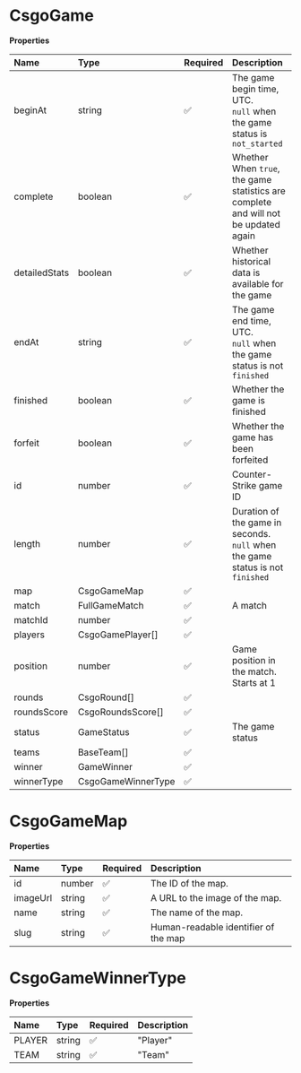 # CsgoGame

**Properties**

| Name          | Type               | Required | Description                                                                         |
| :------------ | :----------------- | :------- | :---------------------------------------------------------------------------------- |
| beginAt       | string             | ✅       | The game begin time, UTC. <br/>`null` when the game status is `not_started`         |
| complete      | boolean            | ✅       | Whether When `true`, the game statistics are complete and will not be updated again |
| detailedStats | boolean            | ✅       | Whether historical data is available for the game                                   |
| endAt         | string             | ✅       | The game end time, UTC. <br/>`null` when the game status is not `finished`          |
| finished      | boolean            | ✅       | Whether the game is finished                                                        |
| forfeit       | boolean            | ✅       | Whether the game has been forfeited                                                 |
| id            | number             | ✅       | Counter-Strike game ID                                                              |
| length        | number             | ✅       | Duration of the game in seconds. <br/>`null` when the game status is not `finished` |
| map           | CsgoGameMap        | ✅       |                                                                                     |
| match         | FullGameMatch      | ✅       | A match                                                                             |
| matchId       | number             | ✅       |                                                                                     |
| players       | CsgoGamePlayer[]   | ✅       |                                                                                     |
| position      | number             | ✅       | Game position in the match. Starts at 1                                             |
| rounds        | CsgoRound[]        | ✅       |                                                                                     |
| roundsScore   | CsgoRoundsScore[]  | ✅       |                                                                                     |
| status        | GameStatus         | ✅       | The game status                                                                     |
| teams         | BaseTeam[]         | ✅       |                                                                                     |
| winner        | GameWinner         | ✅       |                                                                                     |
| winnerType    | CsgoGameWinnerType | ✅       |                                                                                     |

# CsgoGameMap

**Properties**

| Name     | Type   | Required | Description                          |
| :------- | :----- | :------- | :----------------------------------- |
| id       | number | ✅       | The ID of the map.                   |
| imageUrl | string | ✅       | A URL to the image of the map.       |
| name     | string | ✅       | The name of the map.                 |
| slug     | string | ✅       | Human-readable identifier of the map |

# CsgoGameWinnerType

**Properties**

| Name   | Type   | Required | Description |
| :----- | :----- | :------- | :---------- |
| PLAYER | string | ✅       | "Player"    |
| TEAM   | string | ✅       | "Team"      |

<!-- This file was generated by liblab | https://liblab.com/ -->
